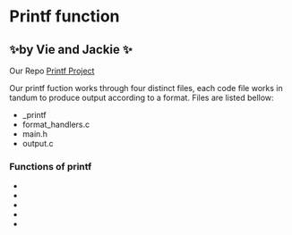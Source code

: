 
# **Printf function**
## ✨by Vie and Jackie ✨

Our Repo [Printf Project](https://github.com/ThatsVie/holbertonschool-printf)

Our printf fuction works through four distinct files, each code file works in tandum to produce output according to a format. Files are listed bellow:

- _printf
- format_handlers.c
- main.h
- output.c




### Functions of printf

- 
- 
- 
-
- 
